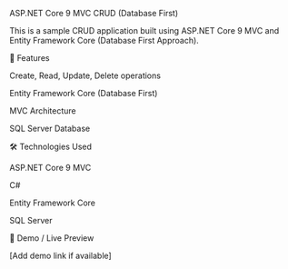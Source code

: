 ASP.NET Core 9 MVC CRUD (Database First)

This is a sample CRUD application built using ASP.NET Core 9 MVC and Entity Framework Core (Database First Approach).

🚀 Features

Create, Read, Update, Delete operations

Entity Framework Core (Database First)

MVC Architecture

SQL Server Database

🛠️ Technologies Used

ASP.NET Core 9 MVC

C#

Entity Framework Core

SQL Server


🔗 Demo / Live Preview

[Add demo link if available]
